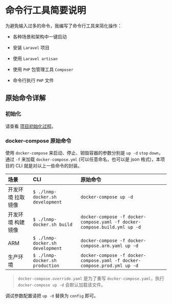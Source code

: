 # 命令行工具简要说明

为避免输入过多的命令，我编写了命令行工具来简化操作：

* 各种场景和架构中一键启动

* 安装 `Laravel` 项目

* 使用 `Laravel artisan`

* 使用 `PHP` 包管理工具 `Composer`

* 命令行执行 `PHP` 文件

## 原始命令详解

### 初始化

请查看 [项目初始化过程](init.md)。

### docker-compose 原始命令

使用 `docker-compose` 来启动、停止、销毁容器的参数分别是 `up -d` `stop` `down`，通过 `-f` 来加载 `docker-compose.yml` (可以任意命名，也可以是 json 格式)，本项目的 CLI 就是对以上一些命令的封装。

|场景|CLI|原始命令|
|:--|:--|:-|
|开发环境 拉取镜像  | `$ ./lnmp-docker.sh development` |`docker-compose up -d`|
|开发环境 构建镜像  | `$ ./lnmp-docker.sh build`       |`docker-compose -f docker-compose.yaml -f docker-compose.build.yml up -d`|
|ARM             | `$ ./lnmp-docker.sh development` |`docker-compose -f docker-compose.arm.yaml up -d`                        |
|生产环境         | `$ ./lnmp-docker.sh production`  |`docker-compose -f docker-compose.yaml -f docker-compose.prod.yml up -d`  |

>`docker-compose.override.yaml` 是为了重写 `docker-compose.yaml`，执行 `docker-compose up -d` 会默认加载该文件。

调试参数配置请把 `up -d` 替换为 `config` 即可。
